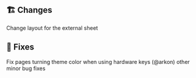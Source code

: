 ## 🏗️ Changes
Change layout for the external sheet
## 🐜 Fixes
Fix pages turning theme color when using hardware keys (@arkon)
other minor bug fixes